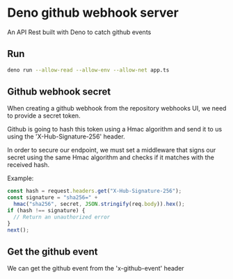 # Deno github webhook server

An API Rest built with Deno to catch github events

## Run

```sh
deno run --allow-read --allow-env --allow-net app.ts
```

## Github webhook secret

When creating a github webhook from the repository webhooks UI, we need to
provide a secret token.

Github is going to hash this token using a Hmac algorithm and send it to us
using the 'X-Hub-Signature-256' header.

In order to secure our endpoint, we must set a middleware that signs our secret
using the same Hmac algorithm and checks if it matches with the received hash.

Example:

```typescript
const hash = request.headers.get("X-Hub-Signature-256");
const signature = "sha256=" +
  hmac("sha256", secret, JSON.stringify(req.body)).hex();
if (hash !== signature) {
  // Return an unauthorized error
}
next();
```

## Get the github event

We can get the github event from the 'x-github-event' header
